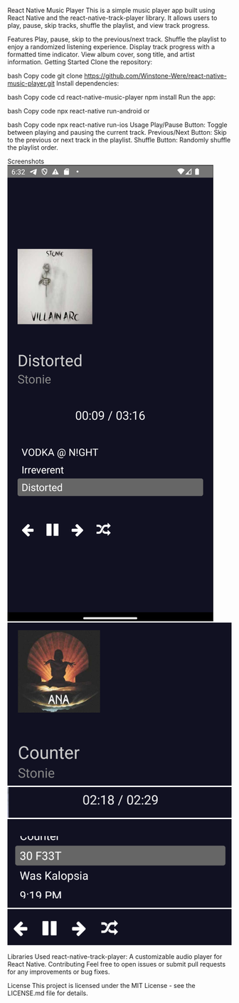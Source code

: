 React Native Music Player
This is a simple music player app built using React Native and the react-native-track-player library. It allows users to play, pause, skip tracks, shuffle the playlist, and view track progress.

Features
Play, pause, skip to the previous/next track.
Shuffle the playlist to enjoy a randomized listening experience.
Display track progress with a formatted time indicator.
View album cover, song title, and artist information.
Getting Started
Clone the repository:

bash
Copy code
git clone https://github.com/Winstone-Were/react-native-music-player.git
Install dependencies:

bash
Copy code
cd react-native-music-player
npm install
Run the app:

bash
Copy code
npx react-native run-android
or

bash
Copy code
npx react-native run-ios
Usage
Play/Pause Button: Toggle between playing and pausing the current track.
Previous/Next Button: Skip to the previous or next track in the playlist.
Shuffle Button: Randomly shuffle the playlist order.

Screenshots
![Screenshot 1](screenshots/PlayingAudio.png)
![Screenshot 2](screenshots/MediaInfoView.png)
![Screenshot 3](screenshots/timeView.png)
![Screenshot 3](screenshots/scrollViewForSongs.png)
![Screenshot 3](screenshots/Controls.png)

Libraries Used
react-native-track-player: A customizable audio player for React Native.
Contributing
Feel free to open issues or submit pull requests for any improvements or bug fixes.

License
This project is licensed under the MIT License - see the LICENSE.md file for details.

